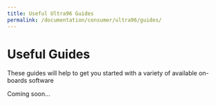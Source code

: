 ```yaml
---
title: Useful Ultra96 Guides
permalink: /documentation/consumer/ultra96/guides/
---
```


# Useful Guides

These guides will help to get you started with a variety of available on-boards software

Coming soon...